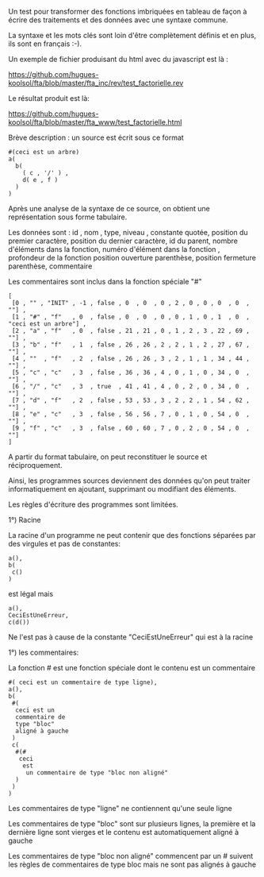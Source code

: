 Un test pour transformer des fonctions imbriquées en tableau
de façon à écrire des traitements et des données avec une syntaxe
commune.

La syntaxe et les mots clés sont loin d'être complètement définis et en plus, ils sont en français :-).

Un exemple de fichier produisant du html avec du javascript est là :

https://github.com/hugues-koolsol/fta/blob/master/fta_inc/rev/test_factorielle.rev

Le résultat produit est là:

https://github.com/hugues-koolsol/fta/blob/master/fta_www/test_factorielle.html


Brève description : un source est écrit sous ce format
```
#(ceci est un arbre)
a(
  b( 
    ( c , '/' ) , 
    d( e , f ) 
  )
)
```

Après une analyse de la syntaxe de ce source, on obtient une représentation sous forme tabulaire.

Les données sont : 
id , nom , type, niveau , constante quotée, position du premier caractère,
position du dernier caractère, id du parent, nombre d'éléments dans la fonction,
numéro d'élément dans la fonction , profondeur de la fonction
position ouverture parenthèse, position fermeture parenthèse,
commentaire

Les commentaires sont inclus dans la fonction spéciale "#"




```
[
 [0 , "" , "INIT" , -1 , false , 0  , 0  , 0 , 2 , 0 , 0 , 0  , 0  , ""] , 
 [1 , "#" , "f"   , 0  , false , 0  , 0  , 0 , 0 , 1 , 0 , 1  , 0  , "ceci est un arbre"] , 
 [2 , "a" , "f"   , 0  , false , 21 , 21 , 0 , 1 , 2 , 3 , 22 , 69 , ""] , 
 [3 , "b" , "f"   , 1  , false , 26 , 26 , 2 , 2 , 1 , 2 , 27 , 67 , ""] , 
 [4 , ""  , "f"   , 2  , false , 26 , 26 , 3 , 2 , 1 , 1 , 34 , 44 , ""] , 
 [5 , "c" , "c"   , 3  , false , 36 , 36 , 4 , 0 , 1 , 0 , 34 , 0  , ""] , 
 [6 , "/" , "c"   , 3  , true  , 41 , 41 , 4 , 0 , 2 , 0 , 34 , 0  , ""] , 
 [7 , "d" , "f"   , 2  , false , 53 , 53 , 3 , 2 , 2 , 1 , 54 , 62 , ""] , 
 [8 , "e" , "c"   , 3  , false , 56 , 56 , 7 , 0 , 1 , 0 , 54 , 0  , ""] , 
 [9 , "f" , "c"   , 3  , false , 60 , 60 , 7 , 0 , 2 , 0 , 54 , 0  , ""]
]
```

A partir du format tabulaire, on peut reconstituer le source et réciproquement.

Ainsi, les programmes sources deviennent des données qu'on peut traiter informatiquement en ajoutant, supprimant ou modifiant des éléments.

Les règles d'écriture des programmes sont limitées.

1°) Racine

La racine d'un programme ne peut contenir que des fonctions séparées par des virgules et pas de constantes:
```
a(),
b(
 c()
)
```
est légal mais

```
a(),
CeciEstUneErreur,
c(d())

```
Ne l'est pas à cause de la constante "CeciEstUneErreur" qui est à la racine

1°) les commentaires:

La fonction # est une fonction spéciale dont le contenu est un commentaire

```
#( ceci est un commentaire de type ligne),
a(),
b(
 #(
  ceci est un 
  commentaire de 
  type "bloc" 
  aligné à gauche
 )
 c(
  #(#
   ceci 
    est
     un commentaire de type "bloc non aligné"
  )
 )
)
```
Les commentaires de type "ligne" ne contiennent qu'une seule ligne

Les commentaires de type "bloc" sont sur plusieurs lignes, la première  et la dernière ligne sont vierges et le contenu est automatiquement aligné à gauche

Les commentaires de type "bloc non aligné" commencent par un # suivent les règles de commentaires de type bloc mais ne sont pas alignés à gauche



